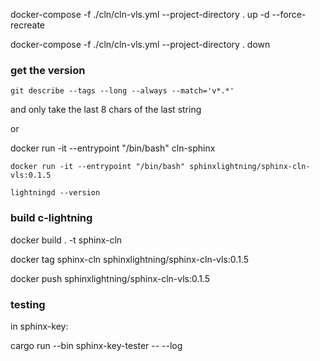 docker-compose -f ./cln/cln-vls.yml --project-directory . up -d --force-recreate

docker-compose -f ./cln/cln-vls.yml --project-directory . down

### get the version

`git describe --tags --long --always --match='v*.*'`

and only take the last 8 chars of the last string

or

docker run -it --entrypoint "/bin/bash" cln-sphinx

`docker run -it --entrypoint "/bin/bash" sphinxlightning/sphinx-cln-vls:0.1.5`

`lightningd --version`

### build c-lightning

docker build . -t sphinx-cln

docker tag sphinx-cln sphinxlightning/sphinx-cln-vls:0.1.5

docker push sphinxlightning/sphinx-cln-vls:0.1.5

### testing

in sphinx-key:

cargo run --bin sphinx-key-tester -- --log
